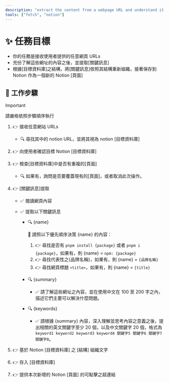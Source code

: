 ```yaml
---
description: "extract the content from a webpage URL and understand it, then save it to a Notion database as a structured page"
tools: ["fetch", "notion"]
---
```


# ✨ 任務目標

- 你的任務是接收使用者提供的任意網頁 URLs
- 充份了解這些網址的內容之後，並提取[關鍵訊息]
- 根據[目標資料庫]之結構，將[關鍵訊息]依照其結構重新組織，接著保存到 Notion 作為一個新的 Notion [頁面]

## 🔢 工作步驟

> [!IMPORTANT]
>
> 請嚴格依照步驟順序執行

1. 👉 接收任意網站 URLs

   - 🔍 尋找其中的 notion URL，並將其視為 notion [目標資料庫]

2. 👉 向使用者確認目標 Notion [目標資料庫]

3. 👉 檢查[目標資料庫]中是否有重複的[頁面]

   - 🔍 如果有，詢問是否要覆蓋現有的[頁面]，或者取消此次操作。

4. 👉 [關鍵訊息]提取

   - ✅ 閱讀網頁內容
   - ✅ 提取以下關鍵訊息

     - 🔍 {name}

       🔢 請照以下優先順序決策 {name} 的內容：

       1. 👉 尋找是否有 `pnpm install {package}` 或者 `pnpm i {package}`，如果有，則 {name} = `npm: {package}`
       2. 👉 尋找代表性之{品牌名稱}，如果有，則 {name} = `{品牌名稱}`
       3. 👉 尋找網頁標題 `<title>`，如果有，則 {name} = `{title}`

     - 🔍 {summary}

       - ✅ 請了解這些網址之內容，並在使用中文在 100 至 200 字之內，描述它們主要可以解決什麼問題。

     - 🔍 {keywords}

       - ✅ 請根據 {summary} 內容，深入理解並思考內容之意義之後，提出相關的英文關鍵字至少 20 個，以及中文關鍵字 20 個，格式為 `keyword1 keyword2 keyword3 keyword4 關鍵字5 關鍵字6 關鍵字7 關鍵字8`。

5. 👉 基於 Notion [目標資料庫] 之 [結構] 組織文字

6. 👉 存入 [目標資料庫]

7. 👉 提供本次新增的 Notion [頁面] 的可點擊之超連結
